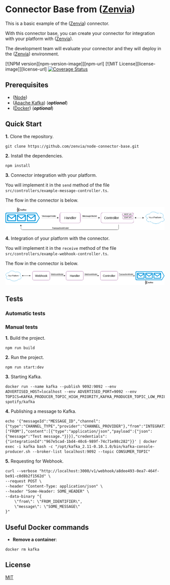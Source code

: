 # Connector Base from ([Zenvia](https://www.zenvia.com/))

This is a basic example of the ([Zenvia](https://www.zenvia.com/)) connector.

With this connector base, you can create your connector for integration with your platform with ([Zenvia](https://www.zenvia.com/)).

The development team will evaluate your connector and they will deploy in the ([Zenvia](https://www.zenvia.com/)) environment.

[![NPM version][npm-version-image]][npm-url]
[![MIT License][license-image]][license-url]
[![Coverage Status](https://coveralls.io/repos/github/zenvia/node-connector-base/badge.svg?branch=master)](https://coveralls.io/github/zenvia/node-connector-base?branch=master)


## Prerequisites

* ([Node](https://nodejs.org/))
* ([Apache Kafka](https://kafka.apache.org/)) (***optional***)
* ([Docker](https://www.docker.com/)) (***optional***)


## Quick Start

**1.** Clone the repository.

```shell
git clone https://github.com/zenvia/node-connector-base.git
```

**2.** Install the dependencies.

```shell
npm install
```

**3.** Connector integration with your platform.

You will implement it in the `send` method of the file `src/controllers/example-message-controller.ts`.

The flow in the connector is below.

![alt text](docs/images/zenvia-to-third-platform.png "Connector flow")


**4.** Integration of your platform with the connector.

You will implement it in the `receive` method of the file `src/controllers/example-webhook-controller.ts`.

The flow in the connector is below.

![alt text](docs/images/third-platform-to-zenvia.png "Connector flow")


## Tests

### Automatic tests




### Manual tests

**1.** Build the project.

```shell
npm run build
```

**2.** Run the project.

```shell
npm run start:dev
```

**3.** Starting Kafka.

```shell
docker run --name kafka --publish 9092:9092 --env ADVERTISED_HOST=localhost --env ADVERTISED_PORT=9092 --env TOPICS=KAFKA_PRODUCER_TOPIC_HIGH_PRIORITY,KAFKA_PRODUCER_TOPIC_LOW_PRIORITY,KAFKA_CONSUMER_TOPICS spotify/kafka
```

**4.** Publishing a message to Kafka.

```shell
echo '{"messageId":"MESSAGE_ID","channel":{"type":"CHANNEL_TYPE","provider":"CHANNEL_PROVIDER"},"from":"INTEGRATION_ID","to":["FROM"],"content":[{"type":"application/json","payload":{"json":{"message":"Test message."}}}],"credentials":{"integrationId":"967e5cad-1bd4-40c6-989f-74c71e98c282"}}' | docker exec -i kafka bash -c "/opt/kafka_2.11-0.10.1.0/bin/kafka-console-producer.sh --broker-list localhost:9092 --topic CONSUMER_TOPIC"
```

**5.** Requesting for Webhook.

```shell
curl --verbose "http://localhost:3000/v1/webhook/a8dee493-0ea7-464f-be91-c0d8b2f1562d" \
--request POST \
--header "Content-Type: application/json" \
--header "Some-Header: SOME_HEADER" \
--data-binary "{
    \"from\": \"FROM_IDENTIFIER\",
    \"message\": \"SOME_MESSAGE\"
}"
```


## Useful Docker commands

* **Remove a container**:

```shell
docker rm kafka
```


## License

[MIT](LICENSE)
